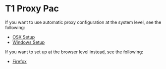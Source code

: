 # T1 Proxy Pac

If you want to use automatic proxy configuration at the system level, see the following:

- [OSX Setup](https://support.apple.com/guide/mac-help/enter-proxy-server-settings-on-mac-mchlp2591/mac)
- [Windows Setup](https://www.dummies.com/computers/operating-systems/windows-10/how-to-set-up-a-proxy-in-windows-10/)


If you want to set up at the browser level instead, see the following:

- [Firefox](https://support.mozilla.org/en-US/kb/connection-settings-firefox)
